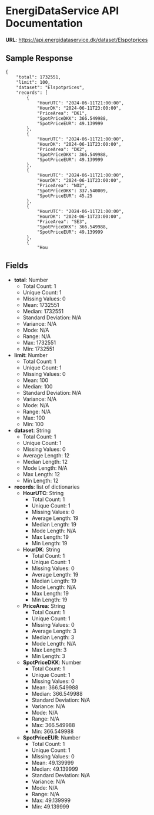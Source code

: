 # EnergiDataService API Documentation

**URL**: https://api.energidataservice.dk/dataset/Elspotprices

## Sample Response
```
{
    "total": 1732551,
    "limit": 100,
    "dataset": "Elspotprices",
    "records": [
        {
            "HourUTC": "2024-06-11T21:00:00",
            "HourDK": "2024-06-11T23:00:00",
            "PriceArea": "DK1",
            "SpotPriceDKK": 366.549988,
            "SpotPriceEUR": 49.139999
        },
        {
            "HourUTC": "2024-06-11T21:00:00",
            "HourDK": "2024-06-11T23:00:00",
            "PriceArea": "DK2",
            "SpotPriceDKK": 366.549988,
            "SpotPriceEUR": 49.139999
        },
        {
            "HourUTC": "2024-06-11T21:00:00",
            "HourDK": "2024-06-11T23:00:00",
            "PriceArea": "NO2",
            "SpotPriceDKK": 337.540009,
            "SpotPriceEUR": 45.25
        },
        {
            "HourUTC": "2024-06-11T21:00:00",
            "HourDK": "2024-06-11T23:00:00",
            "PriceArea": "SE3",
            "SpotPriceDKK": 366.549988,
            "SpotPriceEUR": 49.139999
        },
        {
            "Hou
```

## Fields
- **total**: Number
  - Total Count: 1
  - Unique Count: 1
  - Missing Values: 0
  - Mean: 1732551
  - Median: 1732551
  - Standard Deviation: N/A
  - Variance: N/A
  - Mode: N/A
  - Range: N/A
  - Max: 1732551
  - Min: 1732551
- **limit**: Number
  - Total Count: 1
  - Unique Count: 1
  - Missing Values: 0
  - Mean: 100
  - Median: 100
  - Standard Deviation: N/A
  - Variance: N/A
  - Mode: N/A
  - Range: N/A
  - Max: 100
  - Min: 100
- **dataset**: String
  - Total Count: 1
  - Unique Count: 1
  - Missing Values: 0
  - Average Length: 12
  - Median Length: 12
  - Mode Length: N/A
  - Max Length: 12
  - Min Length: 12
- **records**: list of dictionaries
  - **HourUTC**: String
    - Total Count: 1
    - Unique Count: 1
    - Missing Values: 0
    - Average Length: 19
    - Median Length: 19
    - Mode Length: N/A
    - Max Length: 19
    - Min Length: 19
  - **HourDK**: String
    - Total Count: 1
    - Unique Count: 1
    - Missing Values: 0
    - Average Length: 19
    - Median Length: 19
    - Mode Length: N/A
    - Max Length: 19
    - Min Length: 19
  - **PriceArea**: String
    - Total Count: 1
    - Unique Count: 1
    - Missing Values: 0
    - Average Length: 3
    - Median Length: 3
    - Mode Length: N/A
    - Max Length: 3
    - Min Length: 3
  - **SpotPriceDKK**: Number
    - Total Count: 1
    - Unique Count: 1
    - Missing Values: 0
    - Mean: 366.549988
    - Median: 366.549988
    - Standard Deviation: N/A
    - Variance: N/A
    - Mode: N/A
    - Range: N/A
    - Max: 366.549988
    - Min: 366.549988
  - **SpotPriceEUR**: Number
    - Total Count: 1
    - Unique Count: 1
    - Missing Values: 0
    - Mean: 49.139999
    - Median: 49.139999
    - Standard Deviation: N/A
    - Variance: N/A
    - Mode: N/A
    - Range: N/A
    - Max: 49.139999
    - Min: 49.139999
